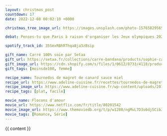 ```yaml
---
layout: christmas_post
countdown: 17
date: 2022-12-08 00:02:10 +0000

christmas_tree_image_url: https://images.unsplash.com/photo-1576582956544-ae84d6f519d5?crop=entropy&cs=tinysrgb&fit=max&fm=jpg&ixid=MnwyNzc3MTF8MHwxfHNlYXJjaHw3Mnx8Y2hyaXN0bWFzJTIwdHJlZXxlbnwwfDF8fHwxNjcwNDY0NjUx&ixlib=rb-4.0.3&q=80&w=1080

debat: Penses-tu que Paris à raison d'organiser les Jeux olympiques 2024

spotify_track_id: 35SexRBhRThqa8ja3zBsip

gift_name: Carré 100% soie par Setaa
gift_url: https://setaa.fr/collections/carre-bandana/products/sophie-carre-en-soie-champagne?variant=42142528274662
gift_image_url: https://cdn.shopify.com/s/files/1/0612/8733/4118/products/setaa-accessoires-en-satin-de-soie-teinture-naturelle-vegetale-Champagne-beige-dore-chataignier-Chouchou-foulard-foulchie-DSCF2145.jpg?v=1641477088
gift_tags: [moinsde100, femme]

recipe_name: Tournedos de magret de canard sauce miel
recipe_url: https://www.adeline-cuisine.fr/recettes/tournedos-de-magret-de-canard-sauce-miel-et-4-epices/
recipe_image_url: https://www.adeline-cuisine.fr/wp-content/uploads/2019/11/Tournedos-de-magret-de-canard-sauce-miel-recette-Noel.jpg
recipe_tags: [plat, facile]

movie_name: Flocons d'amour
movie_url: https://www.netflix.com/fr/title/80201542
movie_image_url: https://www.themoviedb.org/t/p/w1280/ngMvL7D3s6djSCibJ6ieU898rjv.jpg
movie_tags: [Romance, Série]
---
```


{{ content }}


